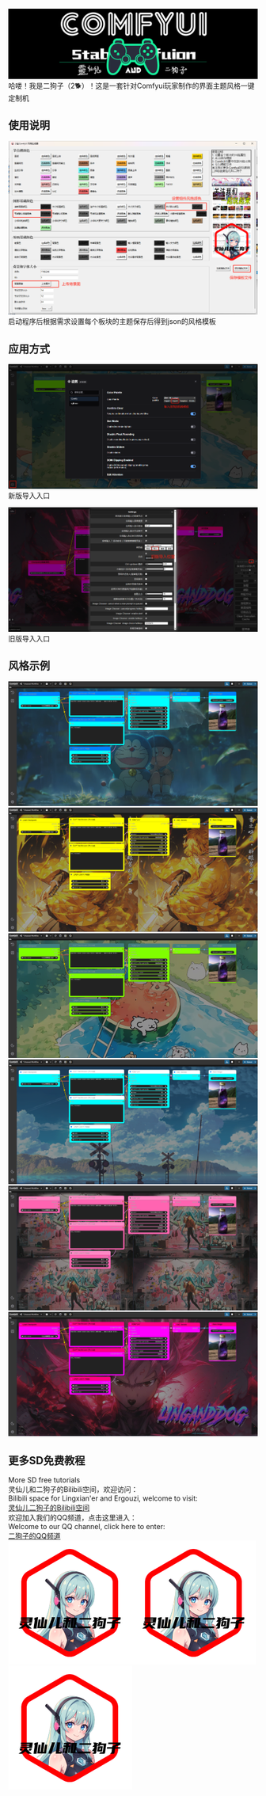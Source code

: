 ![灵仙儿和二狗子](docs/LOGO2.png "LOGO2")    
哈喽！我是二狗子（2🐕）！这是一套针对Comfyui玩家制作的界面主题风格一键定制机    

## 使用说明    
![灵仙儿和二狗子](docs/操作面板.png "操作面板")     
启动程序后根据需求设置每个板块的主题保存后得到json的风格模板    

## 应用方式     
![灵仙儿和二狗子](docs/新版导入.png "新版导入")     
新版导入入口    

![灵仙儿和二狗子](docs/旧版导入.png "旧版导入")         
旧版导入入口    

## 风格示例    
![灵仙儿和二狗子](docs/风格1.png "风格1")    
![灵仙儿和二狗子](docs/风格2.png "风格2")    
![灵仙儿和二狗子](docs/风格3.png "风格3")    
![灵仙儿和二狗子](docs/风格4.png "风格4")    
![灵仙儿和二狗子](docs/风格5.png "风格5")    
![灵仙儿和二狗子](docs/风格6.png "风格6")    



## 更多SD免费教程
More SD free tutorials   
灵仙儿和二狗子的Bilibili空间，欢迎访问：   
Bilibili space for Lingxian'er and Ergouzi, welcome to visit:   
[灵仙儿二狗子的Bilibili空间](https://space.bilibili.com/19723588?spm_id_from=333.1007.0.0)   
欢迎加入我们的QQ频道，点击这里进入：   
Welcome to our QQ channel, click here to enter:   
[二狗子的QQ频道](https://pd.qq.com/s/3d9ys5wpr)   
![LOGO](docs/LOGO1.png "LOGO1")![LOGO](docs/LOGO1.png "LOGO1")![LOGO](docs/LOGO1.png "LOGO1") 


















